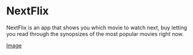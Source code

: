# NextFlix

NextFlix is an app that shows you which movie to watch next, buy letting you read through the synopsizes of the most popular movies right now.

[Image](https://github.com/dueston/NextFlix/blob/master/misc/ezgif-2-5cf968d95cba.gif)
